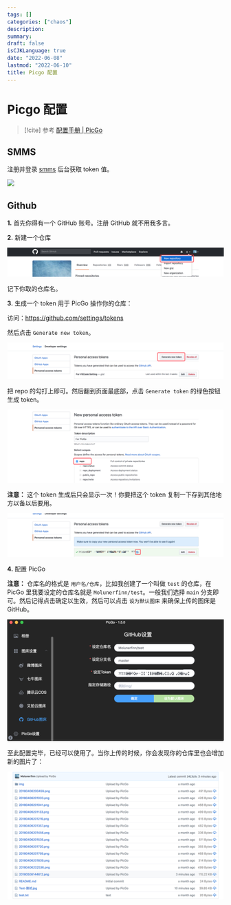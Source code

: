 ```yaml
---
tags: []
categories: ["chaos"]
description:
summary:
draft: false
isCJKLanguage: true
date: "2022-06-08"
lastmod: "2022-06-10"
title: Picgo 配置
---
```


# Picgo 配置

> [!cite] 参考
> [配置手册 | PicGo](https://picgo.github.io/PicGo-Doc/zh/guide/config.html#github%E5%9B%BE%E5%BA%8A)

## SMMS

注册并登录 [smms](https://sm.ms/home/apitoken) 后台获取 token 值。

![](https://cdn.jsdelivr.net/gh/Molunerfinn/test/picgo/20200307182127.png)

## Github

**1.** 首先你得有一个 GitHub 账号。注册 GitHub 就不用我多言。

**2.** 新建一个仓库

![](https://raw.githubusercontent.com/Molunerfinn/test/master/picgo/create_new_repo.png)

记下你取的仓库名。

**3.** 生成一个 token 用于 PicGo 操作你的仓库：

访问：https://github.com/settings/tokens

然后点击 `Generate new token`。

![](https://raw.githubusercontent.com/Molunerfinn/test/master/picgo/generate_new_token.png)

把 repo 的勾打上即可。然后翻到页面最底部，点击 `Generate token` 的绿色按钮生成 token。

![](https://raw.githubusercontent.com/Molunerfinn/test/master/picgo/20180508210435.png)

**注意：** 这个 token 生成后只会显示一次！你要把这个 token 复制一下存到其他地方以备以后要用。

![](https://raw.githubusercontent.com/Molunerfinn/test/master/picgo/copy_token.png)

**4.** 配置 PicGo

**注意：** 仓库名的格式是 `用户名/仓库`，比如我创建了一个叫做 `test` 的仓库，在 PicGo 里我要设定的仓库名就是 `Molunerfinn/test`。一般我们选择 `main` 分支即可。然后记得点击确定以生效，然后可以点击 `设为默认图床` 来确保上传的图床是 GitHub。

![](https://raw.githubusercontent.com/Molunerfinn/test/master/picgo/setup_github.png)

至此配置完毕，已经可以使用了。当你上传的时候，你会发现你的仓库里也会增加新的图片了：

![](https://raw.githubusercontent.com/Molunerfinn/test/master/picgo/success.png)
